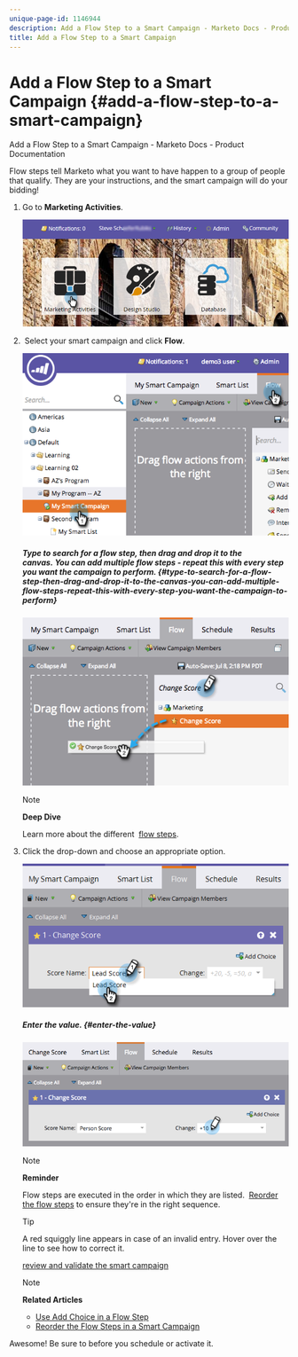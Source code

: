 ```yaml
---
unique-page-id: 1146944
description: Add a Flow Step to a Smart Campaign - Marketo Docs - Product Documentation
title: Add a Flow Step to a Smart Campaign
---
```


# Add a Flow Step to a Smart Campaign {#add-a-flow-step-to-a-smart-campaign}

Add a Flow Step to a Smart Campaign - Marketo Docs - Product Documentation

Flow steps tell Marketo what you want to have happen to a group of people that qualify. They are your instructions, and the smart campaign will do your bidding!

1. Go to **Marketing Activities**.

   ![](assets/login-marketing-activities.png)

1. &nbsp;Select your smart campaign and click **Flow**.

   ![](assets/image2014-9-19-16-3a27-3a1.png)

   ##### Type to search for a flow step, then drag and drop it to the canvas.&nbsp;You can add multiple flow steps - repeat this with every step you want the campaign to perform. {#type-to-search-for-a-flow-step-then-drag-and-drop-it-to-the-canvas-you-can-add-multiple-flow-steps-repeat-this-with-every-step-you-want-the-campaign-to-perform}

   ![](assets/image2014-9-19-16-3a27-3a7.png)

   >[!NOTE]
   >
   >**Deep Dive**
   >
   >
   >Learn more about the different&nbsp; [flow steps](http://docs.marketo.com/display/DOCS/Flow+Actions).

1. Click the drop-down and choose an appropriate option.

   ![](assets/four-1.png)

   ##### Enter the value. {#enter-the-value}

   ![](assets/changescorevalue-cursor.png)

   >[!NOTE]
   >
   >**Reminder**
   >
   >
   >Flow steps&nbsp;are executed in the order in which they are listed.&nbsp; [Reorder the flow steps](add-a-flow-step-to-a-smart-campaign/reorder-the-flow-steps-in-a-smart-campaign.md)&nbsp;to ensure they're in the right sequence.

   >[!TIP]
   >
   >A red&nbsp;squiggly line appears in case of an invalid entry. Hover over the line to see how to correct it.

   [review and validate the smart campaign](../../../../product-docs/core-marketo-concepts/smart-campaigns/creating-a-smart-campaign/smart-campaign-checklist.md)

   >[!NOTE]
   >
   >**Related Articles**
   >
   >    
   >    
   >    * [Use Add Choice in a Flow Step](use-add-choice-in-a-flow-step.md)
   >    * [Reorder the Flow Steps in a Smart Campaign](add-a-flow-step-to-a-smart-campaign/reorder-the-flow-steps-in-a-smart-campaign.md)
   >    
   >

Awesome! Be sure to  before you schedule or activate it. 